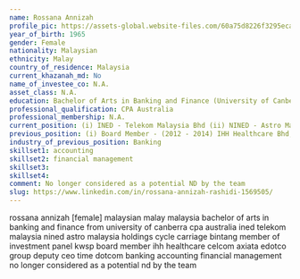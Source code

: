 ```yaml
---
name: Rossana Annizah
profile_pic: https://assets-global.website-files.com/60a75d8226f3295ecacf9e33/628c5a96cfb3640a3a7f231d_Astro%20Annual%20Report%20BOD%2007%20Rossana%20Annizah.jpg
year_of_birth: 1965
gender: Female
nationality: Malaysian
ethnicity: Malay
country_of_residence: Malaysia 
current_khazanah_md: No
name_of_investee_co: N.A.
asset_class: N.A.
education: Bachelor of Arts in Banking and Finance (University of Canberra)
professional_qualification: CPA Australia
professional_membership: N.A.
current_position: (i) INED - Telekom Malaysia Bhd (ii) NINED - Astro Malaysia Holdings Bhd, BSN, Cycle & Carriage Bintang Bhd (iii) Member of Investment Panel - KWSP
previous_position: (i) Board Member - (2012 - 2014) IHH Healthcare Bhd, (2017-2022) Celcom Axiata & edotco Group Sdn Bhd, (ii) 2012 - 2014 -Deputy CEO, Time dotCom Berhad
industry_of_previous_position: Banking
skillset1: accounting
skillset2: financial management
skillset3: 
skillset4: 
comment: No longer considered as a potential ND by the team
slug: https://www.linkedin.com/in/rossana-annizah-rashidi-1569505/
---
```


rossana annizah [female] malaysian malay malaysia bachelor of arts in banking and finance from university of canberra cpa australia ined telekom malaysia nined astro malaysia holdings cycle carriage bintang member of investment panel kwsp board member ihh healthcare celcom axiata edotco group deputy ceo time dotcom banking accounting financial management no longer considered as a potential nd by the team